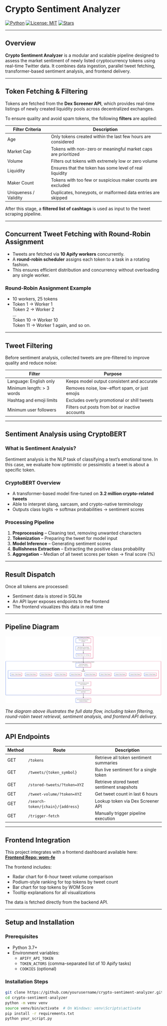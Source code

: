# Crypto Sentiment Analyzer

[![Python](https://img.shields.io/badge/python-3.7%2B-blue.svg)](https://www.python.org/)
[![License: MIT](https://img.shields.io/badge/license-MIT-green.svg)](LICENSE)
[![Stars](https://img.shields.io/github/stars/cruellacodes/wom?style=social)](https://github.com/cruellacodes/wom)

---

## Overview

**Crypto Sentiment Analyzer** is a modular and scalable pipeline designed to assess the market sentiment of newly listed cryptocurrency tokens using real-time Twitter data. It combines data ingestion, parallel tweet fetching, transformer-based sentiment analysis, and frontend delivery.

---

## Token Fetching & Filtering

Tokens are fetched from the **Dex Screener API**, which provides real-time listings of newly created liquidity pools across decentralized exchanges.

To ensure quality and avoid spam tokens, the following **filters** are applied:

| Filter Criteria      | Description                                                           |
|----------------------|-----------------------------------------------------------------------|
| Age                  | Only tokens created within the last few hours are considered          |
| Market Cap           | Tokens with non-zero or meaningful market caps are prioritized        |
| Volume               | Filters out tokens with extremely low or zero volume                  |
| Liquidity            | Ensures that the token has some level of real liquidity               |
| Maker Count          | Tokens with too few or suspicious maker counts are excluded           |
| Uniqueness / Validity| Duplicates, honeypots, or malformed data entries are skipped          |

After this stage, a **filtered list of cashtags** is used as input to the tweet scraping pipeline.

---

## Concurrent Tweet Fetching with Round-Robin Assignment

- Tweets are fetched via **10 Apify workers** concurrently.
- A **round-robin scheduler** assigns each token to a task in a rotating fashion.
- This ensures efficient distribution and concurrency without overloading any single worker.

### Round-Robin Assignment Example

- 10 workers, 25 tokens
- Token 1 → Worker 1  
  Token 2 → Worker 2  
  …  
  Token 10 → Worker 10  
  Token 11 → Worker 1 again, and so on.

---

## Tweet Filtering

Before sentiment analysis, collected tweets are pre-filtered to improve quality and reduce noise:

| Filter                            | Purpose                                              |
|-----------------------------------|------------------------------------------------------|
| Language: English only            | Keeps model output consistent and accurate          |
| Minimum length: > 3 words         | Removes noise, low-effort spam, or just emojis      |
| Hashtag and emoji limits          | Excludes overly promotional or shill tweets         |
| Minimum user followers            | Filters out posts from bot or inactive accounts     |

---

## Sentiment Analysis using CryptoBERT

### What is Sentiment Analysis?

Sentiment analysis is the NLP task of classifying a text’s emotional tone. In this case, we evaluate how optimistic or pessimistic a tweet is about a specific token.

### CryptoBERT Overview

- A transformer-based model fine-tuned on **3.2 million crypto-related tweets**
- Able to interpret slang, sarcasm, and crypto-native terminology
- Outputs class logits → softmax probabilities → sentiment scores

### Processing Pipeline

1. **Preprocessing** – Cleaning text, removing unwanted characters
2. **Tokenization** – Preparing the tweet for model input
3. **Model Inference** – Generating sentiment scores
4. **Bullishness Extraction** – Extracting the positive class probability
5. **Aggregation** – Median of all tweet scores per token → final score (%)

---

## Result Dispatch

Once all tokens are processed:

- Sentiment data is stored in SQLite
- An API layer exposes endpoints to the frontend
- The frontend visualizes this data in real time

---

## Pipeline Diagram

![Pipeline Diagram](architecture-diagram.png)

*The diagram above illustrates the full data flow, including token filtering, round-robin tweet retrieval, sentiment analysis, and frontend API delivery.*

---

## API Endpoints

| Method | Route                            | Description                                |
|--------|----------------------------------|--------------------------------------------|
| GET    | `/tokens`                        | Retrieve all token sentiment summaries     |
| GET    | `/tweets/{token_symbol}`         | Run live sentiment for a single token      |
| GET    | `/stored-tweets/?token=XYZ`      | Retrieve stored tweet sentiment snapshots  |
| GET    | `/tweet-volume/?token=XYZ`       | Get tweet count in last 6 hours            |
| GET    | `/search-token/{chain}/{address}`| Lookup token via Dex Screener API          |
| GET    | `/trigger-fetch`                 | Manually trigger pipeline execution        |

---

## Frontend Integration

This project integrates with a frontend dashboard available here:  
[**Frontend Repo: wom-fe**](https://github.com/cruellacodes/wom-fe)

The frontend includes:

- Radar chart for 6-hour tweet volume comparison
- Podium-style ranking for top tokens by tweet count
- Bar chart for top tokens by WOM Score
- Tooltip explanations for all visualizations

The data is fetched directly from the backend API.

---

## Setup and Installation

### Prerequisites

- Python 3.7+
- Environment variables:
  - `APIFY_API_TOKEN`
  - `TOKEN_ACTORS` (comma-separated list of 10 Apify tasks)
  - `COOKIES` (optional)

### Installation Steps

```bash
git clone https://github.com/yourusername/crypto-sentiment-analyzer.git
cd crypto-sentiment-analyzer
python -m venv venv
source venv/bin/activate  # On Windows: venv\Scripts\activate
pip install -r requirements.txt
python your_script.py
